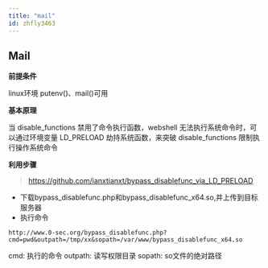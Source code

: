 ```yaml
---
title: "mail"
id: zhfly3463
---
```


## Mail

**前提条件**

linux环境
putenv()、mail()可用

**基本原理**

当 disable_functions 禁用了命令执行函数，webshell 无法执行系统命令时，可以通过环境变量 LD_PRELOAD 劫持系统函数，来突破 disable_functions 限制执行操作系统命令

**利用步骤**

> https://github.com/ianxtianxt/bypass_disablefunc_via_LD_PRELOAD

*   下载bypass_disablefunc.php和bypass_disablefunc_x64.so,并上传到目标服务器
*   执行命令

```
http://www.0-sec.org/bypass_disablefunc.php?cmd=pwd&outpath=/tmp/xx&sopath=/var/www/bypass_disablefunc_x64.so 
```

cmd: 执行的命令
outpath: 读写权限目录
sopath: so文件的绝对路径
